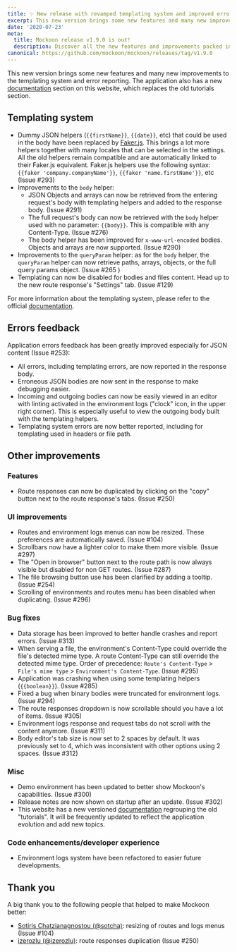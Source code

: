 ```yaml
---
title: ✨ New release with revamped templating system and improved error reporting
excerpt: This new version brings some new features and many new improvements to the templating system and error reporting. The application also has a new documentation section on this website...
date: '2020-07-23'
meta:
  title: Mockoon release v1.9.0 is out!
  description: Discover all the new features and improvements packed in this release. Revamped templating system, improved error reporting and more.
canonical: https://github.com/mockoon/mockoon/releases/tag/v1.9.0
---
```


This new version brings some new features and many new improvements to the templating system and error reporting. The application also has a new [documentation](https://mockoon.com/docs/latest/about/) section on this website, which replaces the old tutorials section. 

## Templating system

- Dummy JSON helpers (`{{firstName}}`, `{{date}}`, etc) that could be used in the body have been replaced by [Faker.js](https://github.com/Marak/faker.js). This brings a lot more helpers together with many locales that can be selected in the settings. All the old helpers remain compatible and are automatically linked to their Faker.js equivalent. Faker.js helpers use the following syntax: `{{faker 'company.companyName'}}`, `{{faker 'name.firstName'}}`, etc (Issue #293)
- Improvements to the `body` helper:
  - JSON Objects and arrays can now be retrieved from the entering request's body with templating helpers and added to the response body. (Issue #291)
  - The full request's body can now be retrieved with the `body` helper used with no parameter: `{{body}}`. This is compatible with any Content-Type. (Issue #276)
  - The body helper has been improved for `x-www-url-encoded` bodies. Objects and arrays are now supported. (Issue #290)
- Improvements to the `queryParam` helper: as for the `body` helper, the `queryParam` helper can now retrieve paths, arrays, objects, or the full query params object. (Issue #265 )
- Templating can now be disabled for bodies and files content. Head up to the new route response's "Settings" tab. (Issue #129)

For more information about the templating system, please refer to the official [documentation](https://mockoon.com/docs/latest/templating/overview/).

## Errors feedback

Application errors feedback has been greatly improved especially for JSON content (Issue #253):
  - All errors, including templating errors, are now reported in the response body.
  - Erroneous JSON bodies are now sent in the response to make debugging easier.
  - Incoming and outgoing bodies can now be easily viewed in an editor with linting activated in the environment logs ("clock" icon, in the upper right corner). This is especially useful to view the outgoing body built with the templating helpers.
  - Templating system errors are now better reported, including for templating used in headers or file path.

## Other improvements

### Features 

- Route responses can now be duplicated by clicking on the "copy" button next to the route response's tabs. (Issue #250)

### UI improvements

- Routes and environment logs menus can now be resized. These preferences are automatically saved. (Issue #104)
- Scrollbars now have a lighter color to make them more visible. (Issue #297)
- The "Open in browser" button next to the route path is now always visible but disabled for non GET routes. (Issue #287)
- The file browsing button use has been clarified by adding a tooltip. (Issue #254)
- Scrolling of environments and routes menu has been disabled when duplicating. (Issue #296)

### Bug fixes

- Data storage has been improved to better handle crashes and report errors. (Issue #313)
- When serving a file, the environment's Content-Type could override the file's detected mime type. A route Content-Type can still override the detected mime type. Order of precedence: `Route's Content-Type` > `File's mime type` > `Environment's Content-Type`. (Issue #295)
- Application was crashing when using some templating helpers (`{{boolean}}`). (Issue #285)
- Fixed a bug when binary bodies were truncated for environment logs. (Issue #294)
- The route responses dropdown is now scrollable should you have a lot of items. (Issue #305)
- Environment logs response and request tabs do not scroll with the content anymore. (Issue #311)
- Body editor's tab size is now set to 2 spaces by default. It was previously set to 4, which was inconsistent with other options using 2 spaces. (Issue #312)

### Misc

- Demo environment has been updated to better show Mockoon's capabilities. (Issue #300)
- Release notes are now shown on startup after an update. (Issue #302)
- This website has a new versioned [documentation](https://mockoon.com/docs/latest/about/) regrouping the old "tutorials". It will be frequently updated to reflect the application evolution and add new topics.

### Code enhancements/developer experience

- Environment logs system have been refactored to easier future developments.

## Thank you

A big thank you to the following people that helped to make Mockoon better:

- [Sotiris Chatzianagnostou (@sotcha)](https://github.com/sotcha): resizing of routes and logs menus (Issue #104)
- [izerozlu (@izerozlu)](https://github.com/izerozlu): route responses duplication (Issue #250)
